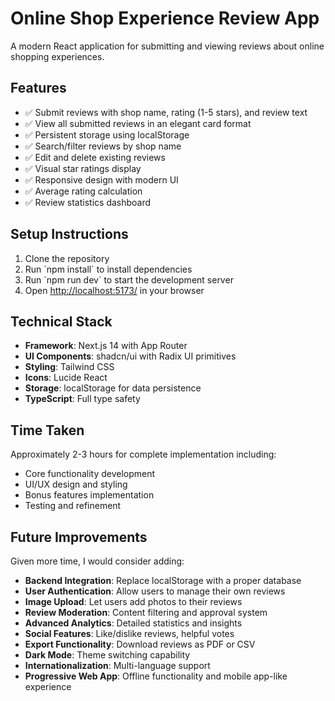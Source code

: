 # Online Shop Experience Review App

A modern React application for submitting and viewing reviews about online shopping experiences.

## Features

- ✅ Submit reviews with shop name, rating (1-5 stars), and review text
- ✅ View all submitted reviews in an elegant card format
- ✅ Persistent storage using localStorage
- ✅ Search/filter reviews by shop name
- ✅ Edit and delete existing reviews
- ✅ Visual star ratings display
- ✅ Responsive design with modern UI
- ✅ Average rating calculation
- ✅ Review statistics dashboard

## Setup Instructions

1. Clone the repository
2. Run \`npm install\` to install dependencies
3. Run \`npm run dev\` to start the development server
4. Open [http://localhost:5173/](http://localhost:5173/) in your browser

## Technical Stack

- **Framework**: Next.js 14 with App Router
- **UI Components**: shadcn/ui with Radix UI primitives
- **Styling**: Tailwind CSS
- **Icons**: Lucide React
- **Storage**: localStorage for data persistence
- **TypeScript**: Full type safety

## Time Taken

Approximately 2-3 hours for complete implementation including:
- Core functionality development
- UI/UX design and styling
- Bonus features implementation
- Testing and refinement

## Future Improvements

Given more time, I would consider adding:

- **Backend Integration**: Replace localStorage with a proper database
- **User Authentication**: Allow users to manage their own reviews
- **Image Upload**: Let users add photos to their reviews
- **Review Moderation**: Content filtering and approval system
- **Advanced Analytics**: Detailed statistics and insights
- **Social Features**: Like/dislike reviews, helpful votes
- **Export Functionality**: Download reviews as PDF or CSV
- **Dark Mode**: Theme switching capability
- **Internationalization**: Multi-language support
- **Progressive Web App**: Offline functionality and mobile app-like experience
